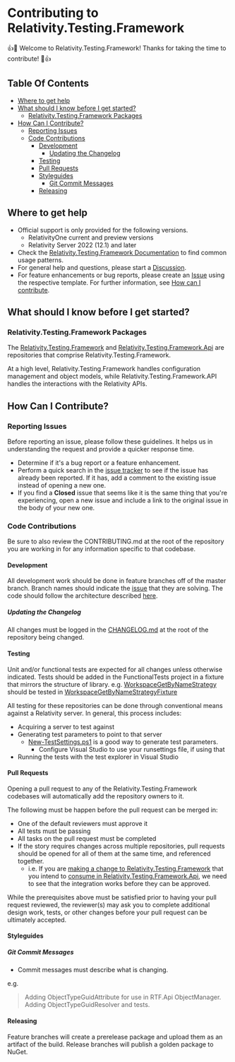# Contributing to Relativity.Testing.Framework

:+1::tada: Welcome to Relativity.Testing.Framework! Thanks for taking the time to contribute! :tada::+1:

## Table Of Contents

- [Where to get help](#where-to-get-help)
- [What should I know before I get started?](#what-should-i-know-before-i-get-started)
  - [Relativity.Testing.Framework Packages](#relativitytestingframework-packages)
- [How Can I Contribute?](#how-can-i-contribute)
  - [Reporting Issues](#reporting-issues)
  - [Code Contributions](#code-contributions)
    - [Development](#development)
      - [Updating the Changelog](#updating-the-changelog)
    - [Testing](#testing)
    - [Pull Requests](#pull-requests)
    - [Styleguides](#styleguides)
      - [Git Commit Messages](#git-commit-messages)
    - [Releasing](#releasing)

## Where to get help

- Official support is only provided for the following versions.
  - RelativityOne current and preview versions
  - Relativity Server 2022 (12.1) and later
- Check the [Relativity.Testing.Framework Documentation](https://relativitydev.github.io/relativity.testing.framework/) to find common usage patterns.
- For general help and questions, please start a [Discussion](https://github.com/relativitydev/relativity.testing.framework/discussions).
- For feature enhancements or bug reports, please create an [Issue](https://github.com/relativitydev/relativity.testing.framework/issues) using the respective template. For further information, see [How can I contribute](#how-can-i-contribute).

## What should I know before I get started?

### Relativity.Testing.Framework Packages

The [Relativity.Testing.Framework](https://github.com/relativitydev/relativity.testing.framework) and [Relativity.Testing.Framework.Api](https://github.com/relativitydev/relativity.testing.framework.api) are repositories that comprise Relativity.Testing.Framework.

At a high level, Relativity.Testing.Framework handles configuration management and object models, while Relativity.Testing.Framework.API handles the interactions with the Relativity APIs.

## How Can I Contribute?

### Reporting Issues

Before reporting an issue, please follow these guidelines. It helps us in understanding the request and provide a quicker response time.

- Determine if it's a bug report or a feature enhancement.
- Perform a quick search in the [issue tracker](https://github.com/relativitydev/relativity.testing.framework/issues) to see if the issue has already been reported. If it has, add a comment to the existing issue instead of opening a new one.
- If you find a **Closed** issue that seems like it is the same thing that you're experiencing, open a new issue and include a link to the original issue in the body of your new one.

### Code Contributions

Be sure to also review the CONTRIBUTING.md at the root of the repository you are working in for any information specific to that codebase.

#### Development

All development work should be done in feature branches off of the master branch.
Branch names should indicate the [issue](https://github.com/relativitydev/relativity.testing.framework/issues) that they are solving.
The code should follow the architecture described [here](https://github.com/relativitydev/relativity.testing.framework.api/blob/master/docs/dev/architecture.md).

##### Updating the Changelog

All changes must be logged in the [CHANGELOG.md](https://github.com/relativitydev/relativity.testing.framework/blob/master/CHANGELOG.md) at the root of the repository being changed.

#### Testing

Unit and/or functional tests are expected for all changes unless otherwise indicated.
Tests should be added in the FunctionalTests project in a fixture that mirrors the structure of library.
e.g. [WorkspaceGetByNameStrategy](https://github.com/relativitydev/relativity.testing.framework.api/blob/master/source/Relativity.Testing.Framework.Api/Strategies/Workspaces/WorkspaceGetByNameStrategy.cs) should be tested in [WorkspaceGetByNameStrategyFixture](https://github.com/relativitydev/relativity.testing.framework.api/blob/master/source/Relativity.Testing.Framework.Api.FunctionalTests/Strategies/Workspaces/WorkspaceGetByNameStrategyFixture.cs)

All testing for these repositories can be done through conventional means against a Relativity server.
In general, this process includes:

- Acquiring a server to test against
- Generating test parameters to point to that server
  - [New-TestSettings.ps1](https://github.com/relativitydev/relativity.testing.framework.api/blob/master/DevelopmentScripts/New-TestSettings.ps1) is a good way to generate test parameters.
    - Configure Visual Studio to use your runsettings file, if using that
- Running the tests with the test explorer in Visual Studio

#### Pull Requests

Opening a pull request to any of the Relativity.Testing.Framework codebases will automatically add the repository owners to it.

The following must be happen before the pull request can be merged in:

- One of the default reviewers must approve it
- All tests must be passing
- All tasks on the pull request must be completed
- If the story requires changes across multiple repositories, pull requests should be opened for all of them at the same time, and referenced together.
  - i.e. If you are [making a change to Relativity.Testing.Framework](https://github.com/relativitydev/relativity.testing.framework/pull/63) that you intend to [consume in Relativity.Testing.Framework.Api](https://github.com/relativitydev/relativity.testing.framework.api/pull/88), we need to see that the integration works before they can be approved.

While the prerequisites above must be satisfied prior to having your pull request reviewed, the reviewer(s) may ask you to complete additional design work, tests, or other changes before your pull request can be ultimately accepted.

#### Styleguides

##### Git Commit Messages

- Commit messages must describe what is changing.

e.g.

> Adding ObjectTypeGuidAttribute for use in RTF.Api ObjectManager. Adding ObjectTypeGuidResolver and tests.

#### Releasing

Feature branches will create a prerelease package and upload them as an artifact of the build.
Release branches will publish a golden package to NuGet.
